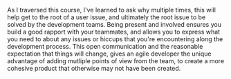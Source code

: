 As I traversed this course, I've learned to ask why multiple times, this will help get to the root of a user issue, and ultimately the root issue to be solved by the development teams. Being present and involved ensures you build a good rapport with your teammates, and allows you to express what you need to about any issues or hiccups that you're encountering along the development process. This open communication and the reasonable expectation that things will change, gives an agile developer the unique advantage of adding mutliple points of view from the team, to create a more cohesive product that otherwise may not have been created. 
